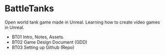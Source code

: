 # BattleTanks
Open world tank game made in Unreal.
Learning how to create video games in Unreal.

* BT01 Intro, Notes, Assets.
* BT02 Game Design Document (GDD)
* BT03 Setting up Github (Repo)